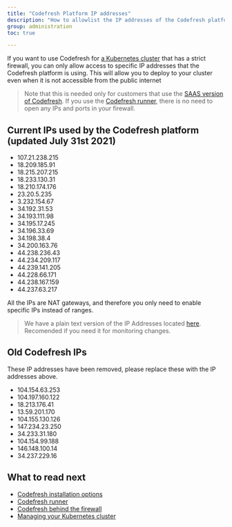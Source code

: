 ```yaml
---
title: "Codefresh Platform IP addresses"
description: "How to allowlist the IP addresses of the Codefresh platform"
group: administration
toc: true

---
```


If you want to use Codefresh for [a Kubernetes cluster]({{site.baseurl}}/docs/deploy-to-kubernetes/add-kubernetes-cluster/) that has a strict firewall, you can only allow access to specific IP addresses
that the Codefresh platform is using. This will allow you to deploy to your cluster even when it is not accessible from the public internet

>Note that this is needed only for customers that use the [SAAS version of Codefresh]({{site.baseurl}}/docs/administration/installation-security/). If you use the [Codefresh runner]({{site.baseurl}}/docs/administration/codefresh-runner/), there is no need to open any IPs and ports in your firewall.

## Current IPs used by the Codefresh platform (updated July 31st 2021)

- 107.21.238.215
- 18.209.185.91
- 18.215.207.215
- 18.233.130.31
- 18.210.174.176
- 23.20.5.235
- 3.232.154.67
- 34.192.31.53
- 34.193.111.98
- 34.195.17.245
- 34.196.33.69
- 34.198.38.4
- 34.200.163.76
- 44.238.236.43
- 44.234.209.117
- 44.239.141.205
- 44.228.66.171
- 44.238.167.159
- 44.237.63.217

All the IPs are NAT gateways, and therefore you only need to enable specific IPs instead of ranges.

> We have a plain text version of the IP Addresses located [here]({{site.baseurl}}/docs/administration/cf-ip4.txt). Recomended if you need it for monitoring changes.

## Old Codefresh IPs

These IP addresses have been removed, please replace these with the IP addresses above.

- 104.154.63.253
- 104.197.160.122
- 18.213.176.41
- 13.59.201.170
- 104.155.130.126
- 147.234.23.250
- 34.233.31.180
- 104.154.99.188
- 146.148.100.14
- 34.237.229.16

## What to read next

- [Codefresh installation options]({{site.baseurl}}/docs/administration/installation-security/)
- [Codefresh runner]({{site.baseurl}}/docs/administration/codefresh-runner/)
- [Codefresh behind the firewall]({{site.baseurl}}/docs/administration/behind-the-firewall/)
- [Managing your Kubernetes cluster]({{site.baseurl}}/docs/deploy-to-kubernetes/manage-kubernetes/)

